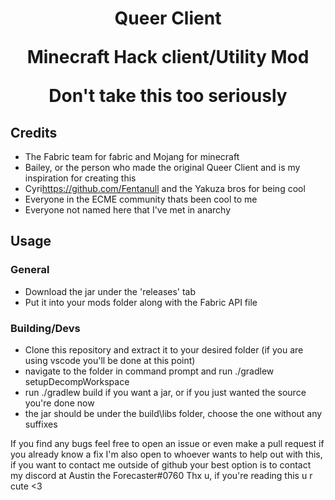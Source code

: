 <h1 align="center"> Queer Client
<p> Minecraft Hack client/Utility Mod
<p>  Don't take this too seriously

## Credits

- The Fabric team for fabric and Mojang for minecraft
- Bailey, or the person who made the original Queer Client and is my inspiration for creating this
- Cyri<https://github.com/Fentanull> and the Yakuza bros for being cool
- Everyone in the ECME community thats been cool to me
- Everyone not named here that I've met in anarchy

## Usage

### General

- Download the jar under the 'releases' tab
- Put it into your mods folder along with the Fabric API file

### Building/Devs

- Clone this repository and extract it to your desired folder (if you are using vscode you'll be done at this point)
- navigate to the folder in command prompt and run ./gradlew setupDecompWorkspace
- run ./gradlew build if you want a jar, or if you just wanted the source you're done now
- the jar should be under the build\libs folder, choose the one without any suffixes

If you find any bugs feel free to open an issue or even make a pull request if you already know a fix
I'm also open to whoever wants to help out with this, if you want to contact me outside of github your best option is to contact my discord at Austin the Forecaster#0760
Thx u, if you're reading this u r cute <3
